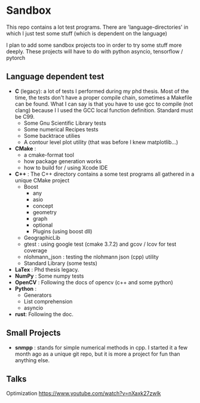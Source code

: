 # Sandbox

This repo contains a lot test programs. There are 'language-directories' in
which I just test some stuff (which is dependent on the language)

I plan to add some sandbox projects too in order to try some stuff more deeply.
These projects will have to do with python asyncio, tensorflow / pytorch

## Language dependent test
* **C** (legacy): a lot of tests I performed during my phd thesis. Most of the
time, the tests don't have a proper compile chain, sometimes a Makefile can be
found. What I can say is that you have to use gcc to compile (not clang)
because I I used the GCC local function definition. Standard must be C99.
  - Some Gnu Scientific Library tests
  - Some numerical Recipes tests
  - Some backtrace utilies
  - A contour level plot utility (that was before I knew matplotlib...)
* **CMake** :
  - a cmake-format tool
  - how package generation works
  - how to build for / using Xcode IDE
* **C++** : The C++ directory contains a some test programs all gathered in a
unique CMake project
  - Boost
    - any
    - asio
    - concept
    - geometry
    - graph
    - optional
    - Plugins (using boost dll)
  - GeographicLib
  - gtest : using google test (cmake 3.7.2) and gcov / lcov for test coverage
  - nlohmann_json : testing the nlohmann json (cpp) utility
  - Standard Library (some tests)
* **LaTex** : Phd thesis legacy.
* **NumPy** : Some numpy tests
* **OpenCV** : Following the docs of opencv (c++ and some python)
* **Python** :
  - Generators
  - List comprehension
  - asyncio
* **rust**: Following the doc.

## Small Projects
- **snmpp** : stands for simple numerical methods in cpp. I started it a few
  month ago as a unique git repo, but it is more a project for fun than
  anything else.

## Talks
Optimization https://www.youtube.com/watch?v=nXaxk27zwlk

